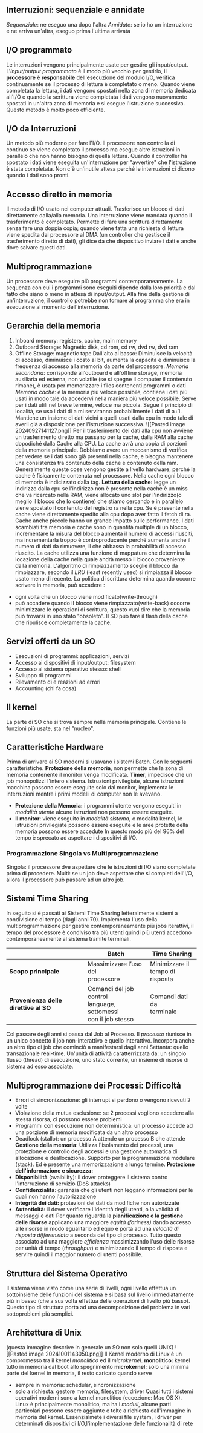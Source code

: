 ## Interruzioni: sequenziale e annidate
*Sequenziale*:  ne eseguo una dopo l'altra
*Annidate*: se io ho un interruzione e ne arriva un'altra, eseguo prima l'ultima arrivata
## I/O programmato
Le interruzioni vengono principalmente usate per gestire gli input/output.
L'*input/output programmato* è il modo più vecchio per gestirlo, il **processore** è **responsabile** dell'esecuzione del modulo I/O, verifica continuamente se il processo di lettura è completato o meno. Quando viene completata la lettura, i dati vengono spostati nella zona di memoria dedicata all'I/O e quando la scrittura viene completata i dati vengono nuovamente spostati in un'altra zona di memoria e si esegue l'istruzione successiva. Questo metodo è molto poco efficiente.
## I/O da Interruzioni
Un metodo più moderno per fare l'I/O. Il processore non controlla di continuo se viene completato il processo ma esegue altre istruzioni in parallelo che non hanno bisogno di quella lettura. Quando il controller ha spostato i dati viene eseguita un'interruzione per "avvertire" che l'istruzione è stata completata. Non c'è un'inutile attesa perché le interruzioni ci dicono quando i dati sono pronti.
## Accesso diretto in memoria
Il metodo di I/O usato nei computer attuali. Trasferisce un blocco di dati direttamente dalla/alla memoria. Una interruzione viene mandata quando il trasferimento è completato. Permette di fare una scrittura direttamente senza fare una doppia copia; quando viene fatta una richiesta di lettura viene spedita dal processore al DMA (un controller che gestisce il trasferimento diretto di dati), gli dice da che dispositivo inviare i dati e anche dove salvare questi dati.
## Multiprogrammazione
Un processore deve eseguire più programmi contemporaneamente. La sequenza con cui i programmi sono eseguiti dipende dalla loro priorità e dal fatto che siano o meno in attesa di input/output. Alla fine della gestione di un'interruzione, il controllo potrebbe non tornare al programma che era in esecuzione al momento dell'interruzione.
## Gerarchia della memoria
1) Inboard memory: registers, cache, main memory
2) Outboard Storage: Magnetic disk, cd rom, cd rw, dvd rw, dvd ram
3) Offline Storage: magnetic tape
Dall'alto al basso:
 Diminuisce la velocità di accesso, diminuisce i costo al bit, aumenta la capacità e diminuisce la frequenza di accesso alla memoria da parte del processore.
 *Memoria secondaria*: corrisponde all'outboard e all'offline storage, memoria ausiliaria ed esterna, non volatile (se si spegne il computer il contenuto rimane), è usata per memorizzare i files contenenti programmi o dati
 *Memoria cache*: è la memoria più veloce possibile, contiene i dati più usati in modo tale da accedervi nella maniera più veloce possibile. Serve per i dati utili nel breve termine, veloce ma piccola. Segue il principio di località, se uso i dati di a mi serviranno probabilimente i dati di a+1. Mantiene un insieme di dati vicini a quelli usati dalla cpu in modo tale di averli già a disposizione per l'istruzione successiva.
 ![[Pasted image 20240927141127.png]]
 Per il trasferimento dei dati alla cpu non avviene un trasferimento diretto ma passano per la cache, dalla RAM alla cache dopodiché dalla Cache alla CPU. La cache avrà una copia di porzioni della memoria principale. Dobbiamo avere un meccanismo di verifica per vedere se i dati sono già presenti nella cache, e bisogna mantenere una consistenza tra contenuto della cache e contenuto della ram. Generalmente queste cose vengono gestite a livello hardware, perché la cache è fisicamente contenuta nel processore. Nella cache ogni blocco di memoria è indicizzato dalla tag.
 **Lettura della cache:** legge un indirizzo dalla cpu se l'indirizzo non è presente nella cache è un miss che va ricercato nella RAM, viene allocato uno slot per l'indirizzo(o meglio il blocco che lo contiene) che stiamo cercando e in parallelo viene spostato il contenuto del registro ra nella cpu. Se è presente nella cache viene direttamente spedito alla cpu dopo aver fatto il fetch di ra. Cache anche piccole hanno un grande impatto sulle performance. I dati scambiati tra memoria e cache sono in quantità multiple di un blocco, incrementare la misura del blocco aumenta il numero di accessi riusciti, ma incrementarla troppo è controproducente perché aumenta anche il numero di dati da rimuovere, il che abbassa la probabilità di accesso riuscito. La cache utilizza una funzione di mappatura che determina la locazione della cache nella quale andrà messo il blocco proveniente dalla memoria. L'algoritmo di rimpiazzamento sceglie il blocco da rimpiazzare, secondo il *LRU* (least recently used) si rimpiazza il blocco usato meno di recente. La politica di scrittura determina quando occorre scrivere in memoria, può accadere :
 - ogni volta che un blocco viene modificato(write-through)
 - può accadere quando il blocco viene rimpiazzato(write-back)
 occorre minimizzare le operazioni di scrittura, questo vuol dire che la memoria può trovarsi in uno stato "obsoleto". Il SO può fare il flash della cache che ripulisce completamente la cache.

## Servizi offerti da un SO
- Esecuzioni di programmi: applicazioni, servizi
- Accesso ai dispositivi di input/output: filesystem
- Accesso al sistema operativo stesso: shell
- Sviluppo di programmi
- Rilevamento di e reazioni ad errori
- Accounting (chi fa cosa)
## Il kernel
La parte di SO che si trova sempre nella memoria principale. Contiene le funzioni più usate, sta nel "nucleo". 
## Caratteristiche Hardware
Prima di arrivare ai SO moderni si usavano i sistemi Batch. Con le seguenti caratteristiche.
**Protezione della memoria**, non permette che la zona di memoria contenente il monitor venga modificata. 
**Timer**, impedisce che un job monopolizzi l'intero sistema. Istruzioni privilegiate, alcune istruzioni macchina possono essere eseguite solo dal monitor, implementa le interruzioni mentre i primi modelli di computer non le avevano.
- **Protezione della Memoria:** i programmi utente vengono eseguiti in *modalità utente* alcune istruzioni non possono essere eseguite.
- **Il monitor**: viene eseguito in *modalità sistema*, o modalità kernel, le istruzioni privilegiate possono essere eseguite e le aree protette della memoria possono essere accedute
In questo modo più del 96% del tempo è sprecato ad aspettare i dispositivi di I/O.
### Programmazione Singola vs Multiprogrammazione
Singola: il processore dve aspettare che le istruzioni di I/O siano completate prima di procedere.
Multi: se un job deve aspettare che si completi dell'I/O, allora il processore può passare ad un altro job.

## Sistemi Time Sharing
In seguito si è passati ai Sistemi Time Sharing letteralmente sistemi a condivisione di tempo (dagli anni 70).  Implementa l'uso della multiprogrammazione per gestire contemporaneamente più jobs iterattivi, il tempo del processore è condiviso tra più utenti quindi più utenti accedono contemporaneamente al sistema tramite terminali.

|                                       | **Batch**                                                            | **Time Sharing**                    |
| ------------------------------------- | -------------------------------------------------------------------- | ----------------------------------- |
| **Scopo principale**                  | Massimizzare l’uso del<br>processore                                 | Minimizzare il<br>tempo di risposta |
| **Provenienza delle direttive al SO** | Comandi del job control<br>language, sottomessi<br>con il job stesso | Comandi dati da<br>terminale        |

Col passare degli anni si passa dal Job al Processo. Il *processo* riunisce in un unico concetto il job non-interattivo e quello interattivo. Incorpora anche un altro tipo di job che cominciò a manifestarsi dagli anni Settanta: quello transazionale real-time. Un'unità di attività caratterrizzata da: un singolo flusso (thread) di esecuzione, uno stato corrente, un insieme di risorse di sistema ad esso associate.
## Multiprogrammazione dei Processi: Difficoltà
- Errori di sincronizzazione: gli interrupt si perdono o vengono ricevuti 2 volte
- Violazione della mutua esclusione: se 2 processi vogliono accedere alla stessa risorsa, ci possono essere problemi
- Programmi con esecuzione non deterministica: un processo accede ad una porzione di memoria modificata da un altro processo
- Deadlock (stallo): un processo A attende un processo B che attende
**Gestione della memoria**: Utilizza l'isolamento dei processi, una protezione e controllo degli accessi e una gestione automatica di allocazione e deallocazione. Supporto per la programmazione modulare (stack).  Ed è presente una memorizzazione a lungo termine.
**Protezione dell'informazione e sicurezza:** 
- **Disponibilità** (avaibility): il dover proteggere il sistema contro l'interruzione di servizio (DoS attacks)
- **Confidenzialità**: garanzia che gli utenti non leggano informazioni per le quali non hanno l'autorizzazione
- **Integrità dei dati:** protezioni dei dati da modifiche non autorizzate
- **Autenticità:** il dover verificare l'identità degli utenti, o la validità di messaggi e dati
Per quanto riguarda la **pianificazione e la gestione delle risorse** applicano una maggiore *equità (fariness)* dando accesso alle risorse in modo egualitario ed equo e porta ad una *velocità di risposta differenziata* a seconda del tipo di processo. Tutto questo associato ad una maggiore *efficienza* massimizzando l'uso delle risorse per unità di tempo (*throughput*) e minimizzando il tempo di risposta e servire quindi il maggior numero di utenti possibile.
## Struttura del Sistema Operativo
Il sistema viene visto come una serie di livelli, ogni livello effettua un sottoinsieme delle funzioni del sistema e si basa sul livello immediatamente più in basso (che a sua volta effettua delle operazioni di livello più basso). Questo tipo di struttura porta ad una decomposizione del problema in vari sottoproblemi più semplici.

## Architettura di Unix
(questa immagine descrive in generale un SO non solo quelli UNIX)
![[Pasted image 20241001143050.png]]
Il Kernel moderno di Linux è un compromesso tra il kernel *monolitico* ed il *microkernel*.
**monolitico:** kernel tutto in memoria dal boot allo spegnimento
**microkernel:** solo una minima parte del kernel in memoria, il resto caricato quando serve
- sempre in memoria: schedular, sincronizzazione
- solo a richiesta: gestore memoria, filesystem, driver
Quasi tutti i sistemi operativi moderni sono a kernel monolitico (eccezione: Mac OS X).
Linux è principalmente monolitico, ma ha i *moduli*, alcune parti particolari possono essere aggiunte e tolte a richiesta dall'immagine in memoria del kernel. Essenzialmete i diversi file system, i driver per determinati dispositivi di I/O,l'implementazione delle funzionalità di rete